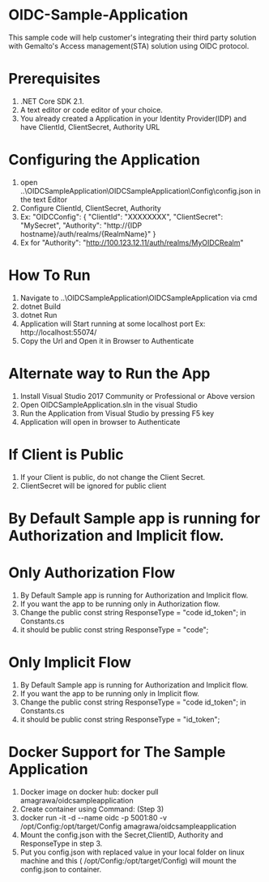 # OIDC-Sample-Application
This sample code will help customer's integrating their third party solution with Gemalto's Access management(STA) solution using OIDC protocol.

# Prerequisites
1. .NET Core SDK 2.1.
2. A text editor or code editor of your choice.
3. You already created a Application in your Identity Provider(IDP) and have ClientId, ClientSecret, Authority URL

# Configuring the Application
1. open ..\OIDCSampleApplication\OIDCSampleApplication\Config\config.json in the text Editor
2. Configure ClientId, ClientSecret, Authority
3. Ex: 
				"OIDCConfig": {
						"ClientId": "XXXXXXXX",
						"ClientSecret": "MySecret",
						"Authority": "http://{IDP hostname}/auth/realms/{RealmName}"
					}
4. Ex for "Authority": "http://100.123.12.11/auth/realms/MyOIDCRealm"

# How To Run
1. Navigate to ..\OIDCSampleApplication\OIDCSampleApplication via cmd
2. dotnet Build
3. dotnet Run
4. Application will Start running at some localhost port Ex: http://localhost:55074/
5. Copy the Url and Open it in Browser to Authenticate

# Alternate way to Run the App
1. Install Visual Studio 2017 Community or Professional or Above version
2. Open OIDCSampleApplication.sln in the visual Studio
3. Run the Application from Visual Studio by pressing F5 key
4. Application will open in browser to Authenticate

# If Client is Public
1. If your Client is public, do not change the Client Secret.
2. ClientSecret will be ignored for public client

# By Default Sample app is running for Authorization and Implicit flow.

# Only Authorization Flow
1. By Default Sample app is running for Authorization and Implicit flow.
2. If you want the app to be running only in Authorization flow.
3. Change the public const string ResponseType = "code id_token"; in Constants.cs
4. it should be public const string ResponseType = "code";

# Only Implicit Flow
1. By Default Sample app is running for Authorization and Implicit flow.
2. If you want the app to be running only in Implicit flow.
3. Change the public const string ResponseType = "code id_token"; in Constants.cs
4. it should be public const string ResponseType = "id_token";

# Docker Support for The Sample Application
1. Docker image on docker hub:  docker pull amagrawa/oidcsampleapplication
2. Create container using Command: (Step 3)
3. docker run -it -d --name oidc -p 5001:80 -v /opt/Config:/opt/target/Config amagrawa/oidcsampleapplication
4. Mount the config.json with the Secret,ClientID, Authority and ResponseType in step 3.
5.  Put you config.json with replaced value in your local folder on linux machine and this ( /opt/Config:/opt/target/Config) will mount the config.json to container.


